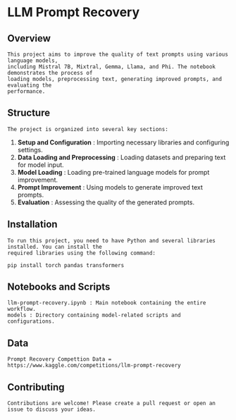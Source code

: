 # LLM Prompt Recovery

## Overview

```
This project aims to improve the quality of text prompts using various language models,
including Mistral 7B, Mixtral, Gemma, Llama, and Phi. The notebook demonstrates the process of
loading models, preprocessing text, generating improved prompts, and evaluating the
performance.
```
## Structure

```
The project is organized into several key sections:
```
1. **Setup and Configuration** : Importing necessary libraries and configuring settings.
2. **Data Loading and Preprocessing** : Loading datasets and preparing text for model input.
3. **Model Loading** : Loading pre-trained language models for prompt improvement.
4. **Prompt Improvement** : Using models to generate improved text prompts.
5. **Evaluation** : Assessing the quality of the generated prompts.

## Installation

```
To run this project, you need to have Python and several libraries installed. You can install the
required libraries using the following command:
```
```
pip install torch pandas transformers
```

## Notebooks and Scripts

```
llm-prompt-recovery.ipynb : Main notebook containing the entire workflow.
models : Directory containing model-related scripts and configurations.
```
## Data

```
Prompt Recovery Compettion Data = https://www.kaggle.com/competitions/llm-prompt-recovery
```
## Contributing

```
Contributions are welcome! Please create a pull request or open an issue to discuss your ideas.
```

